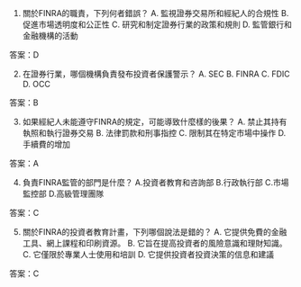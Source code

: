 

1. 關於FINRA的職責，下列何者錯誤？
A. 監視證券交易所和經紀人的合規性
B. 促進市場透明度和公正性
C. 研究和制定證券行業的政策和規則
D. 監管銀行和金融機構的活動

答案：D

2. 在證券行業，哪個機構負責發布投資者保護警示？
A. SEC
B. FINRA
C. FDIC
D. OCC

答案：B

3. 如果經紀人未能遵守FINRA的規定，可能導致什麼樣的後果？
A. 禁止其持有執照和執行證券交易
B. 法律罰款和刑事指控
C. 限制其在特定市場中操作
D. 手續費的增加

答案：A

4. 負責FINRA監管的部門是什麼？
A.投資者教育和咨詢部
B.行政執行部
C.市場監控部
D.高級管理團隊

答案：C

5. 關於FINRA的投資者教育計畫，下列哪個說法是錯的？
A. 它提供免費的金融工具、網上課程和印刷資源。
B. 它旨在提高投資者的風險意識和理財知識。
C. 它僅限於專業人士使用和培訓
D. 它提供投資者投資決策的信息和建議

答案：C
